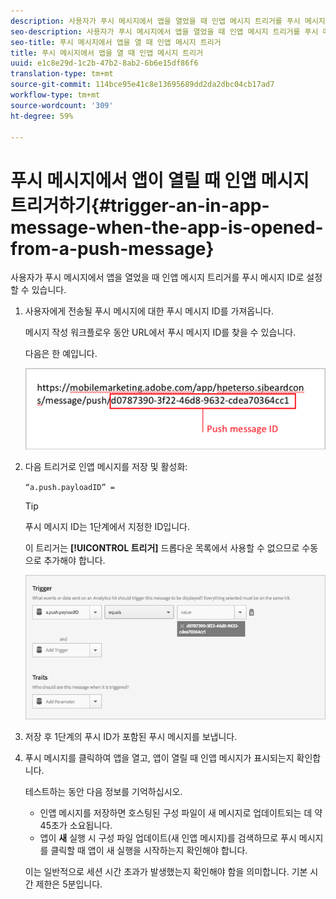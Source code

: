 ```yaml
---
description: 사용자가 푸시 메시지에서 앱을 열었을 때 인앱 메시지 트리거를 푸시 메시지 ID로 설정할 수 있습니다.
seo-description: 사용자가 푸시 메시지에서 앱을 열었을 때 인앱 메시지 트리거를 푸시 메시지 ID로 설정할 수 있습니다.
seo-title: 푸시 메시지에서 앱을 열 때 인앱 메시지 트리거
title: 푸시 메시지에서 앱을 열 때 인앱 메시지 트리거
uuid: e1c8e29d-1c2b-47b2-8ab2-6b6e15df86f6
translation-type: tm+mt
source-git-commit: 114bce95e41c8e13695689dd2da2dbc04cb17ad7
workflow-type: tm+mt
source-wordcount: '309'
ht-degree: 59%

---
```



# 푸시 메시지에서 앱이 열릴 때 인앱 메시지 트리거하기{#trigger-an-in-app-message-when-the-app-is-opened-from-a-push-message}

사용자가 푸시 메시지에서 앱을 열었을 때 인앱 메시지 트리거를 푸시 메시지 ID로 설정할 수 있습니다.

1. 사용자에게 전송될 푸시 메시지에 대한 푸시 메시지 ID를 가져옵니다.

   메시지 작성 워크플로우 동안 URL에서 푸시 메시지 ID를 찾을 수 있습니다.

   다음은 한 예입니다.

   ![](assets/brandon_task1.png)

1. 다음 트리거로 인앱 메시지를 저장 및 활성화:

   `“a.push.payloadID” =`

   >[!TIP]
   >
   >푸시 메시지 ID는 1단계에서 지정한 ID입니다.

   이 트리거는 **[!UICONTROL 트리거]** 드롭다운 목록에서 사용할 수 없으므로 수동으로 추가해야 합니다.

   ![](assets/brandon_task2.png)

1. 저장 후 1단계의 푸시 ID가 포함된 푸시 메시지를 보냅니다.
1. 푸시 메시지를 클릭하여 앱을 열고, 앱이 열릴 때 인앱 메시지가 표시되는지 확인합니다.

   테스트하는 동안 다음 정보를 기억하십시오.

   * 인앱 메시지를 저장하면 호스팅된 구성 파일이 새 메시지로 업데이트되는 데 약 45초가 소요됩니다.
   * 앱이 **새** 실행 시 구성 파일 업데이트(새 인앱 메시지)를 검색하므로 푸시 메시지를 클릭할 때 앱이 새 실행을 시작하는지 확인해야 합니다.

   이는 일반적으로 세션 시간 초과가 발생했는지 확인해야 함을 의미합니다. 기본 시간 제한은 5분입니다.

